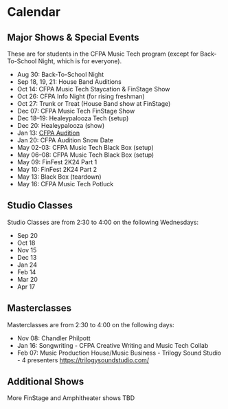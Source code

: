 # Calendar


## Major Shows & Special Events

These are for students in the CFPA Music Tech program (except for Back-To-School Night, which is for everyone).

- Aug 30: Back-To-School Night
- Sep 18, 19, 21: House Band Auditions
- Oct 14: CFPA Music Tech Staycation & FinStage Show
- Oct 26: CFPA Info Night (for rising freshman)
- Oct 27: Trunk or Treat (House Band show at FinStage)
- Dec 07: CFPA Music Tech FinStage Show
- Dec 18–19: Healeypalooza Tech (setup)
- Dec 20: Healeypalooza (show)
- Jan 13: [CFPA Audition](https://colganhs.pwcs.edu/cfpa/auditions/) 
- Jan 20: CFPA Audition Snow Date
- May 02-03: CFPA Music Tech Black Box (setup)
- May 06–08: CFPA Music Tech Black Box (setup)
- May 09: FinFest 2K24 Part 1
- May 10: FinFest 2K24 Part 2
- May 13: Black Box (teardown)
- May 16: CFPA Music Tech Potluck

## Studio Classes

Studio Classes are from 2:30 to 4:00 on the following Wednesdays:

- Sep 20
- Oct 18
- Nov 15
- Dec 13
- Jan 24
- Feb 14
- Mar 20
- Apr 17

## Masterclasses

Masterclasses are from 2:30 to 4:00 on the following days:

- Nov 08: Chandler Philpott
- Jan 16: Songwriting - CFPA Creative Writing and Music Tech Collab
- Feb 07: Music Production House/Music Business - Trilogy Sound Studio - 4 presenters
  https://trilogysoundstudio.com/

## Additional Shows

More FinStage and Amphitheater shows TBD
